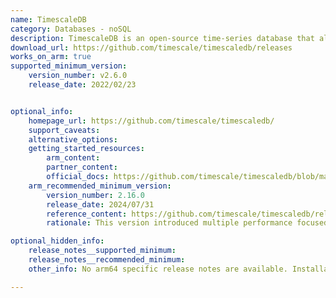 ```yaml
---
name: TimescaleDB
category: Databases - noSQL
description: TimescaleDB is an open-source time-series database that allows users to store and analyze large amounts of time-stamped data with high performance and scalability.
download_url: https://github.com/timescale/timescaledb/releases
works_on_arm: true
supported_minimum_version:
    version_number: v2.6.0
    release_date: 2022/02/23


optional_info:
    homepage_url: https://github.com/timescale/timescaledb/
    support_caveats:
    alternative_options:
    getting_started_resources:
        arm_content:
        partner_content:
        official_docs: https://github.com/timescale/timescaledb/blob/main/docs/BuildSource.md
    arm_recommended_minimum_version:
        version_number: 2.16.0
        release_date: 2024/07/31
        reference_content: https://github.com/timescale/timescaledb/releases/tag/2.16.0
        rationale: This version introduced multiple performance focused optimizations for data manipulation operations (DML) over compressed chunks, which improved upsert performance by more than 100x in some cases and more than 1000x in some update/delete scenarios.

optional_hidden_info:
    release_notes__supported_minimum:
    release_notes__recommended_minimum:
    other_info: No arm64 specific release notes are available. Installation and testing was done through tar file.

---
```

